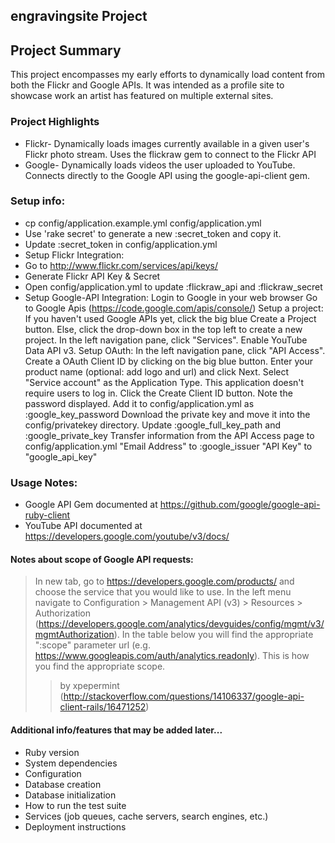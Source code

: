 ## engravingsite Project

## Project Summary
This project encompasses my early efforts to dynamically load content from both the Flickr and Google APIs. It was intended as a profile site to showcase work an artist has featured on multiple external sites.

### Project Highlights
* Flickr- Dynamically loads images currently available in a given user's Flickr photo stream. Uses the flickraw gem to connect to the Flickr API
* Google- Dynamically loads videos the user uploaded to YouTube. Connects directly to the Google API using the google-api-client gem.


### Setup info:

* cp config/application.example.yml config/application.yml
* Use 'rake secret' to generate a new :secret_token and copy it.
* Update :secret_token in config/application.yml
* Setup Flickr Integration:
*    Go to http://www.flickr.com/services/api/keys/
*    Generate Flickr API Key & Secret
*    Open config/application.yml to update :flickraw_api and :flickraw_secret
* Setup Google-API Integration:
        Login to Google in your web browser
        Go to Google Apis (https://code.google.com/apis/console/) 
        Setup a project:
            If you haven't used Google APIs yet, click the big blue Create a Project button.
            Else, click the drop-down box in the top left to create a new project.
        In the left navigation pane, click "Services". Enable YouTube Data API v3.
        Setup OAuth:
            In the left navigation pane, click "API Access". 
            Create a OAuth Client ID by clicking on the big blue button.
            Enter your product name (optional: add logo and url) and click Next.
            Select "Service account" as the Application Type. This application doesn't require users to log in.
            Click the Create Client ID button.
            Note the password displayed. Add it to config/application.yml as :google_key_password
            Download the private key and move it into the config/privatekey directory. Update :google_full_key_path and :google_private_key
        Transfer information from the API Access page to config/application.yml
            "Email Address" to :google_issuer
            "API Key" to "google_api_key"

### Usage Notes:
* Google API Gem documented at https://github.com/google/google-api-ruby-client
* YouTube API documented at https://developers.google.com/youtube/v3/docs/

#### Notes about scope of Google API requests:
> In new tab, go to https://developers.google.com/products/ and choose the service that you would like to use. In the left menu navigate to Configuration > Management API (v3) > Resources > Authorization (https://developers.google.com/analytics/devguides/config/mgmt/v3/mgmtAuthorization). In the table below you will find the appropriate ":scope" parameter url (e.g. https://www.googleapis.com/auth/analytics.readonly). This is how you find the appropriate scope.
> > by xpepermint (http://stackoverflow.com/questions/14106337/google-api-client-rails/16471252)

####  Additional info/features that may be added later...
* Ruby version
* System dependencies
* Configuration
* Database creation
* Database initialization
* How to run the test suite
* Services (job queues, cache servers, search engines, etc.)
* Deployment instructions




